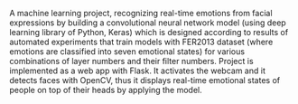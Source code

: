 A machine learning project, recognizing real-time emotions from facial expressions by building a convolutional neural network model (using deep learning library of Python, Keras) which is designed according to results of automated experiments that train models with FER2013 dataset (where emotions are classified into seven emotional states) for various combinations of layer numbers and their filter numbers. Project is implemented as a web app with Flask. It activates the webcam and it detects faces with OpenCV, thus it displays real-time emotional states of people on top of their heads by applying the model.
